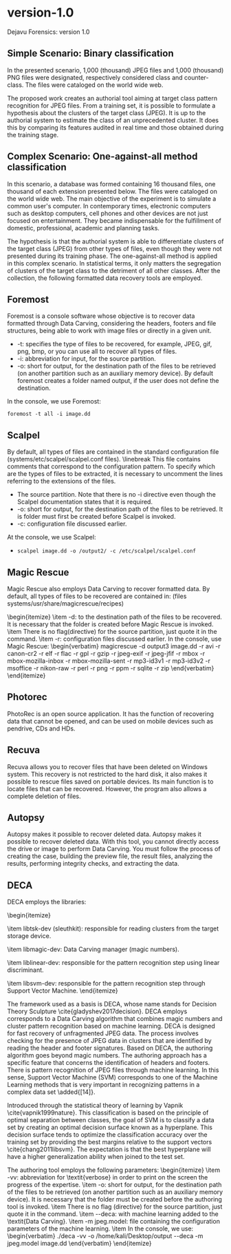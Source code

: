 # version-1.0
Dejavu Forensics: version 1.0

## Simple Scenario: Binary classification

In the presented scenario, 1,000 (thousand) JPEG files and 1,000 (thousand) PNG files were designated, respectively considered class and counter-class. The files were cataloged on the world wide web.

The proposed work creates an authorial tool aiming at target class pattern recognition for JPEG files. From a training set, it is possible to formulate a hypothesis about the clusters of the target class (JPEG). It is up to the authorial system to estimate the class of an unprecedented cluster. It does this by comparing its features audited in real time and those obtained during the training stage.

## Complex Scenario: One-against-all method classification

In this scenario, a database was formed containing 16 thousand files, one thousand of each extension presented below.
The files were cataloged on the world wide web. The main objective of the experiment is to simulate a common user's computer. In contemporary times, electronic computers such as desktop computers, cell phones and other devices are not just focused on entertainment. They became indispensable for the fulfillment of domestic, professional, academic and planning tasks.

The hypothesis is that the authorial system is able to differentiate clusters of the target class (JPEG) from other types of files, even though they were not presented during its training phase. The one-against-all method is applied in this complex scenario. In statistical terms, it only matters the segregation of clusters of the target class to the detriment of all other classes.
After the collection, the following formatted data recovery tools are employed.

## Foremost

Foremost is a console software whose objective is to recover data formatted through Data Carving, considering the headers, footers and file structures, being able to work with image files or directly in a given unit.

-	-t: specifies the type of files to be recovered, 
for example,  JPEG, gif, png, bmp, 
or you can use all to recover all types of files.
-	-i: abbreviation for input, for the source partition.
-	-o: short for output, for the destination path of the files to be retrieved (on another partition such as an auxiliary memory device). By default foremost creates a folder named output, if the user does not define the destination.

In the console, we use Foremost:
```
foremost -t all -i image.dd
```

## Scalpel

By default, all types of files are contained in the standard configuration file (systems/etc/scalpel/scalpel.conf files). \linebreak
This file contains comments that correspond to the configuration pattern. To specify which are the types of files to be extracted, it is necessary to uncomment the lines referring to the extensions of the files.

-	The source partition. Note that there is no -i directive even though the Scalpel documentation states that it is required.
-	-o: short for output, for the destination path of the files to be retrieved. It is folder must first be created before Scalpel is invoked.
-	-c: configuration file discussed earlier.
	
At the console, we use Scalpel:
-	  scalpel image.dd -o /output2/ -c /etc/scalpel/scalpel.conf


## Magic Rescue
Magic Rescue also employs Data Carving to recover formatted data. By default, all types of files to be recovered are contained in:
(files systems/usr/share/magicrescue/recipes)

\begin{itemize}
	\item
-d: to the destination path of the files to be recovered.
It is necessary that the folder is created before Magic Rescue is invoked.
	\item
There is no flag(directive) for the source partition, just quote it in the command.
	\item
-r: configuration files discussed earlier.
In the console, use Magic Rescue:
\begin{verbatim}
    magicrescue -d output3 image.dd  -r avi 
    -r canon-cr2 -r elf -r flac  -r gpl -r gzip 
    -r jpeg-exif -r jpeg-jfif  -r mbox 
    -r mbox-mozilla-inbox  -r mbox-mozilla-sent 
    -r mp3-id3v1 -r mp3-id3v2 -r msoffice 
    -r nikon-raw -r perl -r png -r ppm 
    -r sqlite -r zip
\end{verbatim}
\end{itemize}

## Photorec

PhotoRec is an open source application. It has the function of recovering data that cannot be opened, and can be used on mobile devices such as pendrive, CDs and HDs.

## Recuva

Recuva allows you to recover files that have been deleted on Windows system. This recovery is not restricted to the hard disk, it also makes it possible to rescue files saved on portable devices. Its main function is to locate files that can be recovered. However, the program also allows a complete deletion of files.

## Autopsy

Autopsy makes it possible to recover deleted data.
Autopsy makes it possible to recover deleted data. With this tool, you cannot directly access the drive or image to perform Data Carving. You must follow the process of creating the case, building the preview file, the result files, analyzing the results, performing integrity checks, and extracting the data.


## DECA

DECA employs the libraries:


\begin{itemize}

\item 
libtsk-dev (sleuthkit): responsible for reading clusters from the target storage device.

\item
libmagic-dev: Data Carving manager (magic numbers).

\item
liblinear-dev: responsible for the pattern recognition step using linear discriminant.

\item
libsvm-dev: responsible for the pattern recognition step through Support Vector Machine.
\end{itemize}

The framework used as a basis is DECA, whose name stands for Decision Theory Sculpture \cite{gladyshev2017decision}. DECA employs corresponds to a Data Carving algorithm that combines magic numbers and cluster pattern recognition based on machine learning.
DECA is designed for fast recovery of unfragmented JPEG data. The process involves checking for the presence of JPEG data in clusters that are identified by reading the header and footer signatures. 
Based on DECA, the authoring algorithm goes beyond magic numbers. The authoring approach has a specific feature that concerns the identification of headers and footers. 
There is pattern recognition of JPEG files through machine learning.
In this sense, Support Vector Machine (SVM) corresponds to one of the Machine Learning methods that is very important in recognizing patterns in a complex data set \added{[14]}.

Introduced through the statistical theory of learning by Vapnik \cite{vapnik1999nature}. This classification is based on the principle of optimal separation between classes, the goal of SVM is to classify a data set by creating an optimal decision surface known as a hyperplane. This decision surface tends to optimize the classification accuracy over the training set by providing the best margins relative to the support vectors \cite{chang2011libsvm}. The expectation is that the best hyperplane will have a higher generalization ability when joined to the test set.

The authoring tool employs the following parameters:
\begin{itemize}
	\item 
-vv: abbreviation for \textit{verbose} in order to print on the screen the progress of the expertise.
	\item 
-o:  short for output, for the destination path of the files to be retrieved (on another partition such as an auxiliary memory device). It is necessary that the
folder must be created before the authoring tool is invoked.
    \item
There is no flag (directive) for the source partition, just quote it in the command.
	\item 
--deca: with machine learning added to the \textit{Data Carving}. 
	\item 
-m  jpeg.model: file containing the configuration parameters of the machine learning.
\item 
In the console, we use:
\begin{verbatim}
    ./deca -vv -o /home/kali/Desktop/output 
    --deca -m jpeg.model image.dd
\end{verbatim}
\end{itemize}
